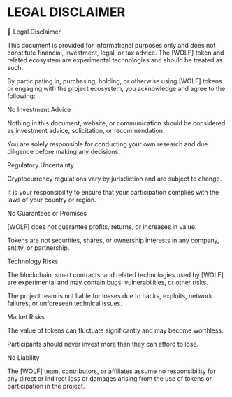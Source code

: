 # LEGAL DISCLAIMER
🚨 Legal Disclaimer

This document is provided for informational purposes only and does not constitute financial, investment, legal, or tax advice. The [WOLF] token and related ecosystem are experimental technologies and should be treated as such.

By participating in, purchasing, holding, or otherwise using [WOLF] tokens or engaging with the project ecosystem, you acknowledge and agree to the following:

No Investment Advice

Nothing in this document, website, or communication should be considered as investment advice, solicitation, or recommendation.

You are solely responsible for conducting your own research and due diligence before making any decisions.

Regulatory Uncertainty

Cryptocurrency regulations vary by jurisdiction and are subject to change.

It is your responsibility to ensure that your participation complies with the laws of your country or region.

No Guarantees or Promises

[WOLF] does not guarantee profits, returns, or increases in value.

Tokens are not securities, shares, or ownership interests in any company, entity, or partnership.

Technology Risks

The blockchain, smart contracts, and related technologies used by [WOLF] are experimental and may contain bugs, vulnerabilities, or other risks.

The project team is not liable for losses due to hacks, exploits, network failures, or unforeseen technical issues.

Market Risks

The value of tokens can fluctuate significantly and may become worthless.

Participants should never invest more than they can afford to lose.

No Liability

The [WOLF] team, contributors, or affiliates assume no responsibility for any direct or indirect loss or damages arising from the use of tokens or participation in the project.
